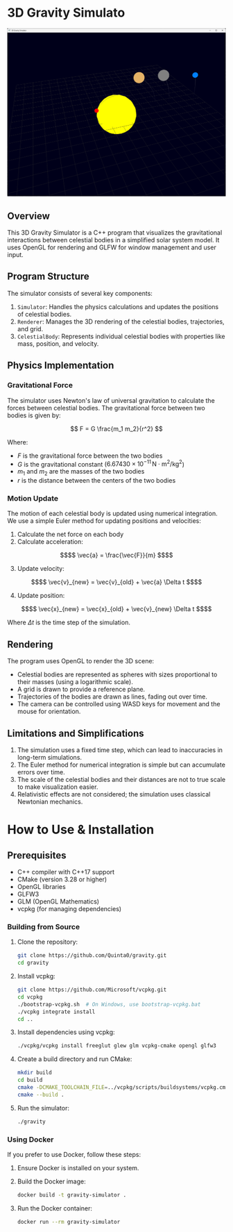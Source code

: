# 3D Gravity Simulato

![image.png](image.png)

## Overview

This 3D Gravity Simulator is a C++ program that visualizes the gravitational interactions between celestial bodies in a simplified solar system model. It uses OpenGL for rendering and GLFW for window management and user input.

## Program Structure

The simulator consists of several key components:

1. `Simulator`: Handles the physics calculations and updates the positions of celestial bodies.
2. `Renderer`: Manages the 3D rendering of the celestial bodies, trajectories, and grid.
3. `CelestialBody`: Represents individual celestial bodies with properties like mass, position, and velocity.

## Physics Implementation

### Gravitational Force

The simulator uses Newton's law of universal gravitation to calculate the forces between celestial bodies. The gravitational force between two bodies is given by:

$$ 
F = G \frac{m_1 m_2}{r^2} 
$$

Where:
- $F$ is the gravitational force between the two bodies
- $G$ is the gravitational constant ($6.67430 \times 10^{-11} \, \text{N} \cdot \text{m}^2 / \text{kg}^2$)
- $m_1$ and $m_2$ are the masses of the two bodies
- $r$ is the distance between the centers of the two bodies

### Motion Update

The motion of each celestial body is updated using numerical integration. We use a simple Euler method for updating positions and velocities:

1. Calculate the net force on each body
2. Calculate acceleration:
```math
$$ \vec{a} = \frac{\vec{F}}{m} $$
```
3. Update velocity:
```math
$$ \vec{v}_{new} = \vec{v}_{old} + \vec{a} \Delta t $$
```
4. Update position:
```math
$$ \vec{x}_{new} = \vec{x}_{old} + \vec{v}_{new} \Delta t $$
```

Where $\Delta t$ is the time step of the simulation.

## Rendering

The program uses OpenGL to render the 3D scene:

- Celestial bodies are represented as spheres with sizes proportional to their masses (using a logarithmic scale).
- A grid is drawn to provide a reference plane.
- Trajectories of the bodies are drawn as lines, fading out over time.
- The camera can be controlled using WASD keys for movement and the mouse for orientation.

## Limitations and Simplifications

1. The simulation uses a fixed time step, which can lead to inaccuracies in long-term simulations.
2. The Euler method for numerical integration is simple but can accumulate errors over time.
3. The scale of the celestial bodies and their distances are not to true scale to make visualization easier.
4. Relativistic effects are not considered; the simulation uses classical Newtonian mechanics.

# How to Use & Installation

## Prerequisites
- C++ compiler with C++17 support
- CMake (version 3.28 or higher)
- OpenGL libraries
- GLFW3
- GLM (OpenGL Mathematics)
- vcpkg (for managing dependencies)

### Building from Source
1. Clone the repository:
    ```bash
    git clone https://github.com/Quinta0/gravity.git
    cd gravity
    ```

2. Install vcpkg:
    ```bash
    git clone https://github.com/Microsoft/vcpkg.git 
    cd vcpkg
    ./bootstrap-vcpkg.sh  # On Windows, use bootstrap-vcpkg.bat
    ./vcpkg integrate install
    cd ..
    ```

3. Install dependencies using vcpkg:
    ```bash
    ./vcpkg/vcpkg install freeglut glew glm vcpkg-cmake opengl glfw3
    ```

4. Create a build directory and run CMake:
    ```bash
    mkdir build
    cd build
    cmake -DCMAKE_TOOLCHAIN_FILE=../vcpkg/scripts/buildsystems/vcpkg.cmake ..
    cmake --build .
    ```

5. Run the simulator:
    ```bash
    ./gravity
    ```

### Using Docker
If you prefer to use Docker, follow these steps:

1. Ensure Docker is installed on your system.

2. Build the Docker image:
    ```bash
    docker build -t gravity-simulator .
    ```

3. Run the Docker container:
    ```bash
    docker run --rm gravity-simulator
    ```